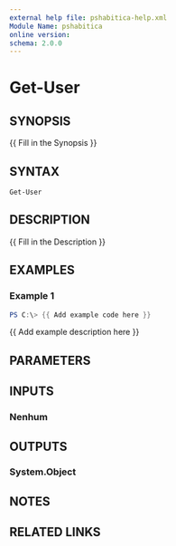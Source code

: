 ```yaml
---
external help file: pshabitica-help.xml
Module Name: pshabitica
online version:
schema: 2.0.0
---
```


# Get-User

## SYNOPSIS
{{ Fill in the Synopsis }}

## SYNTAX

```
Get-User
```

## DESCRIPTION
{{ Fill in the Description }}

## EXAMPLES

### Example 1
```powershell
PS C:\> {{ Add example code here }}
```

{{ Add example description here }}

## PARAMETERS

## INPUTS

### Nenhum

## OUTPUTS

### System.Object
## NOTES

## RELATED LINKS
